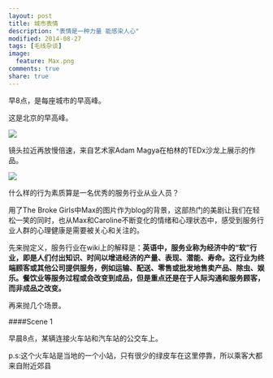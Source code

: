 ```yaml
---
layout: post
title: 城市表情
description: "表情是一种力量 能感染人心"
modified: 2014-08-27
tags: [毛线杂谈]
image:
  feature: Max.png
comments: true
share: true
---
```


早8点，是每座城市的早高峰。

这是北京的早高峰。

<img src="/images/blog/2014-08-27-the-cities%2560-face/8am-in-beijing.jpg"/>

镜头拉近再放慢倍速，来自艺术家Adam Magya在柏林的TEDx沙龙上展示的作品。

<img src="/images/blog/2014-08-27-the-cities%2560-face/slowly-faces-in-beijing-subway.gif"/>





什么样的行为素质算是一名优秀的服务行业从业人员？

用了The Broke Girls中Max的图片作为blog的背景，这部热门的美剧让我们在轻松一笑的同时，也从Max和Caroline不断变化的情绪和心理状态中，感受到服务行业人群的心理健康是需要被关心和关注的。

先来抛定义，服务行业在wiki上的解释是：<b>英语中，服务业称为经济中的“软”行业，即是人们付出知识、时间以增进经济的产量、表现、潜能、寿命。这行业为终端顾客或其他公司提供服务，例如运输、配送、零售或批发地售卖产品、除虫、娱乐。餐饮业等服务过程或会改变到成品，但是重点还是在于人际沟通和服务顾客，而非成品之改变。</b>

再来抛几个场景。

####Scene 1

早晨8点，某辆连接火车站和汽车站的公交车上。

p.s:这个火车站是当地的一个小站，只有很少的绿皮车在这里停靠，所以乘客大都来自附近郊县
